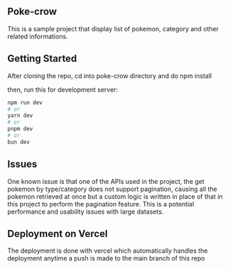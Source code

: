 ## Poke-crow

This is a sample project that display list of pokemon, category and other related informations.

## Getting Started

After cloning the repo, cd into poke-crow directory and do npm install

then, run this for development server:

```bash
npm run dev
# or
yarn dev
# or
pnpm dev
# or
bun dev
```

## Issues

One known issue is that one of the APIs used in the project, the get pokemon by type/category does not support pagination, causing all the pokemon retrieved at once but a custom logic is written in place of that in this project to perform the pagination feature. This is a potential performance and usability issues with large datasets.

## Deployment on Vercel

The deployment is done with vercel which automatically handles the deployment anytime a push is made to the main branch of this repo
